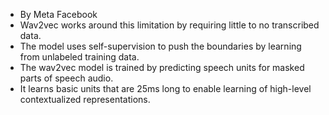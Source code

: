 
- By Meta Facebook 
- Wav2vec works around this limitation by requiring little to no transcribed data. 
- The model uses self-supervision to push the boundaries by learning from unlabeled training data.
- The wav2vec model is trained by predicting speech units for masked parts of speech audio.
- It learns basic units that are 25ms long to enable learning of high-level contextualized representations. 
